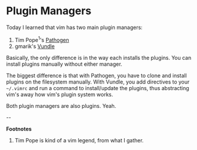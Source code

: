 # Plugin Managers

Today I learned that vim has two main plugin managers:

1. Tim Pope<sup>1</sup>'s [Pathogen][1]
1. gmarik's [Vundle][2]

Basically, the only difference is in the way each installs
the plugins. You can install plugins manually without either manager.

The biggest difference is that with Pathogen, you have to clone
and install plugins on the filesystem manually. With Vundle,
you add directives to your `~/.vimrc` and run a command
to install/update the plugins, thus abstracting vim's away
how vim's plugin system works.

Both plugin managers are also plugins. Yeah.

--

**Footnotes**

1. Tim Pope is kind of a vim legend, from what I gather.

[1]: https://github.com/tpope/vim-pathogen
[2]: https://github.com/gmarik/Vundle.vim
